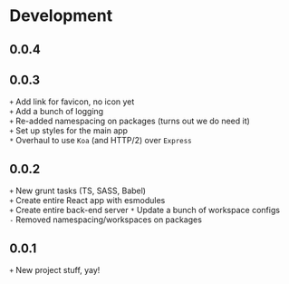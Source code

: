 
# Development
## 0.0.4


## 0.0.3
`+` Add link for favicon, no icon yet  
`+` Add a bunch of logging  
`+` Re-added namespacing on packages (turns out we do need it)  
`+` Set up styles for the main app  
`*` Overhaul to use `Koa` (and HTTP/2) over `Express`  

## 0.0.2
`+` New grunt tasks (TS, SASS, Babel)  
`+` Create entire React app with esmodules  
`+` Create entire back-end server
`*` Update a bunch of workspace configs  
`-` Removed namespacing/workspaces on packages  

## 0.0.1
`+` New project stuff, yay!  
